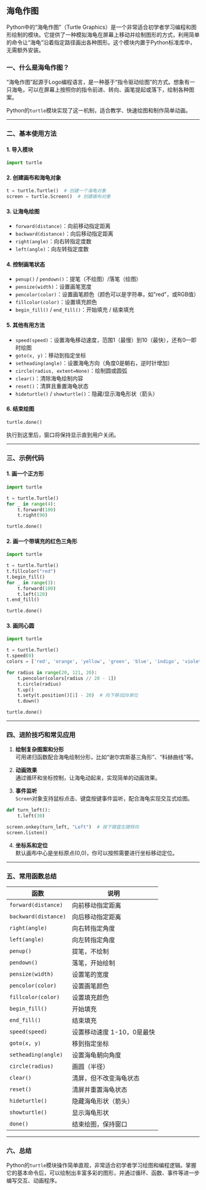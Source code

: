 ## 海龟作图

Python中的“海龟作图”（Turtle Graphics）是一个非常适合初学者学习编程和图形绘制的模块。它提供了一种模拟海龟在屏幕上移动并绘制图形的方式，利用简单的命令让“海龟”沿着指定路径画出各种图形。这个模块内置于Python标准库中，无需额外安装。

### 一、什么是海龟作图？

“海龟作图”起源于Logo编程语言，是一种基于“指令驱动绘图”的方式。想象有一只海龟，可以在屏幕上按照你的指令前进、转向、画笔提起或落下，绘制各种图案。

Python的`turtle`模块实现了这一机制，适合教学、快速绘图和制作简单动画。

---

### 二、基本使用方法

#### 1. 导入模块

```python
import turtle
```

#### 2. 创建画布和海龟对象

```python
t = turtle.Turtle()  # 创建一个海龟对象
screen = turtle.Screen()  # 创建画布对象
```

#### 3. 让海龟绘图

- `forward(distance)`：向前移动指定距离
- `backward(distance)`：向后移动指定距离
- `right(angle)`：向右转指定度数
- `left(angle)`：向左转指定度数

#### 4. 控制画笔状态

- `penup()` / `pendown()`：提笔（不绘图）/落笔（绘图）
- `pensize(width)`：设置画笔宽度
- `pencolor(color)`：设置画笔颜色（颜色可以是字符串，如"red"，或RGB值）
- `fillcolor(color)`：设置填充颜色
- `begin_fill()` / `end_fill()`：开始填充 / 结束填充

#### 5. 其他有用方法

- `speed(speed)`：设置海龟移动速度，范围1（最慢）到10（最快），还有0—即时绘图
- `goto(x, y)`：移动到指定坐标
- `setheading(angle)`：设置海龟方向（角度0是朝右，逆时针增加）
- `circle(radius, extent=None)`：绘制圆或圆弧
- `clear()`：清除海龟绘制内容
- `reset()`：清屏且重置海龟状态
- `hideturtle()` / `showturtle()`：隐藏/显示海龟形状（箭头）

#### 6. 结束绘图

```python
turtle.done()
```

执行到这里后，窗口将保持显示直到用户关闭。

---

### 三、示例代码

#### 1. 画一个正方形

```python
import turtle

t = turtle.Turtle()
for _ in range(4):
    t.forward(100)
    t.right(90)

turtle.done()
```

#### 2. 画一个带填充的红色三角形

```python
import turtle

t = turtle.Turtle()
t.fillcolor("red")
t.begin_fill()
for _ in range(3):
    t.forward(100)
    t.left(120)
t.end_fill()

turtle.done()
```

#### 3. 画同心圆

```python
import turtle

t = turtle.Turtle()
t.speed(0)
colors = ['red', 'orange', 'yellow', 'green', 'blue', 'indigo', 'violet']

for radius in range(20, 121, 20):
    t.pencolor(colors[radius // 20 - 1])
    t.circle(radius)
    t.up()
    t.sety(t.position()[1] - 20)  # 向下移动20单位
    t.down()

turtle.done()
```

---

### 四、进阶技巧和常见应用

1. **绘制复杂图案和分形**  
   可用递归函数配合海龟绘制分形，比如“谢尔宾斯基三角形”、“科赫曲线”等。

2. **动画效果**  
   通过循环和坐标控制，让海龟动起来，实现简单的动画效果。

3. **事件监听**  
   `Screen`对象支持鼠标点击、键盘按键事件监听，配合海龟实现交互式绘图。

```python
def turn_left():
    t.left(30)

screen.onkey(turn_left, "Left")  # 按下键盘左键转向
screen.listen()
```

4. **坐标系和定位**  
   默认画布中心是坐标原点(0,0)，你可以按照需要进行坐标移动定位。

---

### 五、常用函数总结

| 函数                 | 说明                       |
| -------------------- | -------------------------- |
| `forward(distance)`  | 向前移动指定距离           |
| `backward(distance)` | 向后移动指定距离           |
| `right(angle)`       | 向右转指定角度             |
| `left(angle)`        | 向左转指定角度             |
| `penup()`            | 提笔，不绘制               |
| `pendown()`          | 落笔，开始绘制             |
| `pensize(width)`     | 设置笔的宽度               |
| `pencolor(color)`    | 设置画笔颜色               |
| `fillcolor(color)`   | 设置填充颜色               |
| `begin_fill()`       | 开始填充                   |
| `end_fill()`         | 结束填充                   |
| `speed(speed)`       | 设置移动速度 1-10，0是最快 |
| `goto(x, y)`         | 移到指定坐标               |
| `setheading(angle)`  | 设置海龟朝向角度           |
| `circle(radius)`     | 画圆（半径）               |
| `clear()`            | 清屏，但不改变海龟状态     |
| `reset()`            | 清屏并重置海龟状态         |
| `hideturtle()`       | 隐藏海龟形状（箭头）       |
| `showturtle()`       | 显示海龟形状               |
| `done()`             | 结束绘图，保持窗口         |

---

### 六、总结

Python的`turtle`模块操作简单直观，非常适合初学者学习绘图和编程逻辑。掌握它的基本命令后，可以绘制出丰富多彩的图形，并通过循环、函数、事件等进一步编写交互、动画程序。

